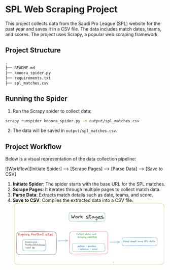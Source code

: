 # SPL Web Scraping Project

This project collects data from the Saudi Pro League (SPL) website for the past year and saves it in a CSV file. The data includes match dates, teams, and scores. The project uses Scrapy, a popular web scraping framework.

## Project Structure

```plaintext
.
├── README.md
├── kooora_spider.py
├── requirements.txt
├── spl_matches.csv
```

## Running the Spider

1. Run the Scrapy spider to collect data:

```bash
scrapy runspider kooora_spider.py -o output/spl_matches.csv
```

2. The data will be saved in `output/spl_matches.csv`.

## Project Workflow

Below is a visual representation of the data collection pipeline:

![Workflow][Initiate Spider] --> [Scrape Pages] --> [Parse Data] --> [Save to CSV]

1. **Initiate Spider**: The spider starts with the base URL for the SPL matches.
2. **Scrape Pages**: It iterates through multiple pages to collect match data.
3. **Parse Data**: Extracts match details such as date, teams, and score.
4. **Save to CSV**: Compiles the extracted data into a CSV file.
![alt text](image.png)